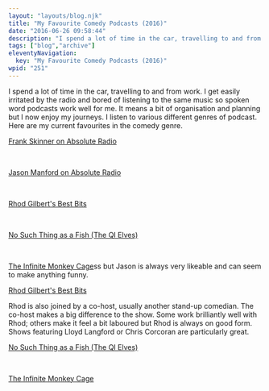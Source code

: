 ```yaml
---
layout: "layouts/blog.njk"
title: "My Favourite Comedy Podcasts (2016)"
date: "2016-06-26 09:58:44"
description: "I spend a lot of time in the car, travelling to and from work"
tags: ["blog","archive"]
eleventyNavigation:
  key: "My Favourite Comedy Podcasts (2016)"
wpid: "251"
---
```

I spend a lot of time in the car, travelling to and from work. I get easily irritated by the radio and bored of listening to the same music so spoken word podcasts work well for me. It means a bit of organisation and planning but I now enjoy my journeys. I listen to various different genres of podcast. Here are my current favourites in the comedy genre.

<a href="http://absoluteradio.co.uk/schedule/the-frank-skinner-show-11/" target="_blank">Frank Skinner on Absolute Radio</a>

&nbsp;

<a href="http://absoluteradio.co.uk/schedule/the-jason-manford-show-211/" target="_blank">Jason Manford on Absolute Radio</a>

&nbsp;

<a href="http://www.bbc.co.uk/programmes/p02nrsrr/episodes/downloads" target="_blank">Rhod Gilbert's Best Bits</a>

&nbsp;

<a href="https://soundcloud.com/nosuchthingasafish" target="_blank">No Such Thing as a Fish (The QI Elves)</a>

&nbsp;

<a href="http://www.bbc.co.uk/programmes/b00snr0w/episodes/downloads" target="_blank">The Infinite Monkey Cage</a>ss but Jason is always very likeable and can seem to make anything funny.

<a href="http://www.bbc.co.uk/programmes/p02nrsrr/episodes/downloads" target="_blank">Rhod Gilbert's Best Bits</a>

Rhod is also joined by a co-host, usually another stand-up comedian. The co-host makes a big difference to the show. Some work brilliantly well with Rhod; others make it feel a bit laboured but Rhod is always on good form. Shows featuring Lloyd Langford or Chris Corcoran are particularly great.

<a href="https://soundcloud.com/nosuchthingasafish" target="_blank">No Such Thing as a Fish (The QI Elves)</a>

&nbsp;

<a href="http://www.bbc.co.uk/programmes/b00snr0w/episodes/downloads" target="_blank">The Infinite Monkey Cage</a>